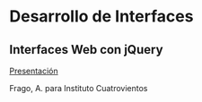 Desarrollo de Interfaces
======

## Interfaces Web con jQuery
[Presentación](https://anderfrago.github.io/slides-dam2-ev1-interfaces-web-jquery-intro/index.html)

Frago, A. para Instituto Cuatrovientos